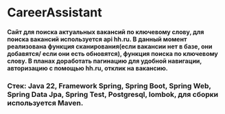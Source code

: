 # CareerAssistant
#### Сайт для поиска актуальных вакансий по ключевому слову, для поиска вакансий используется api hh.ru. В данный момент реализована функция сканирования(если вакансии нет в базе, они добавятся/ если они есть обновятся), функция поиска по ключевому слову. В планах доработать пагинацию для удобной навигации, авторизацию с помощью hh.ru, отклик на вакансию.
### Стек: Java 22, Framework Spring, Spring Boot, Spring Web, Spring Data Jpa, Spring Test, Postgresql, lombok, для сборки используется Maven.